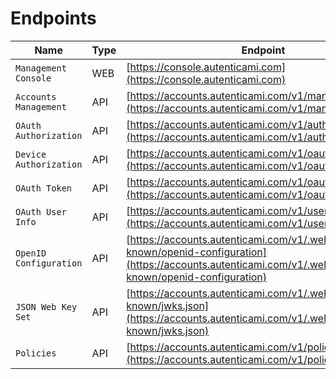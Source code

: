 # Endpoints

| Name                   |  Type | Endpoint                                                                                                                                |
|----------------------- |-------|-----------------------------------------------------------------------------------------------------------------------------------------|
| `Management Console`   |  WEB  | [https://console.autenticami.com](https://console.autenticami.com)                                                                      |
| `Accounts Management`  |  API  | [https://accounts.autenticami.com/v1/management](https://accounts.autenticami.com/v1/management)                                              |
| `OAuth Authorization`  |  API  | [https://accounts.autenticami.com/v1/authorize](https://accounts.autenticami.com/v1/authorize)                                                |
| `Device Authorization` |  API  | [https://accounts.autenticami.com/v1/oauth/device/code](https://accounts.autenticami.com/v1/oauth/device/code)                                |
| `OAuth Token`          |  API  | [https://accounts.autenticami.com/v1/oauth/token](https://accounts.autenticami.com/v1/oauth/token)                                            |
| `OAuth User Info`      |  API  | [https://accounts.autenticami.com/v1/userinfo](https://accounts.autenticami.com/v1/userinfo)                                                  |
| `OpenID Configuration` |  API  | [https://accounts.autenticami.com/v1/.well-known/openid-configuration](https://accounts.autenticami.com/v1/.well-known/openid-configuration)  |
| `JSON Web Key Set`     |  API  | [https://accounts.autenticami.com/v1/.well-known/jwks.json](https://accounts.autenticami.com/v1/.well-known/jwks.json)                        |
| `Policies`             |  API  | [https://accounts.autenticami.com/v1/policies](https://accounts.autenticami.com/v1/policies)                                                  |
